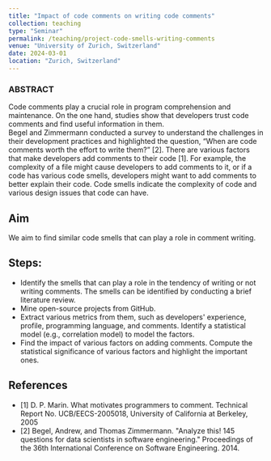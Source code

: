 ```yaml
---
title: "Impact of code comments on writing code comments"
collection: teaching
type: "Seminar"
permalink: /teaching/project-code-smells-writing-comments
venue: "University of Zurich, Switzerland"
date: 2024-03-01
location: "Zurich, Switzerland"
---
```



### ABSTRACT
Code comments play a crucial role in program comprehension and maintenance. 
On the one hand, studies show that developers trust code comments and find useful information in them.  
Begel and Zimmermann conducted a survey to understand the challenges in their development practices and highlighted the question, “When are code comments worth the effort to write them?” [2]. There are various factors that make developers add comments to their code [1]. For example, the complexity of a file might cause developers to add comments to it, or if a code has various code smells, developers might want to add comments to better explain their code.
Code smells indicate the complexity of code and various design issues that code can have. 

## Aim
We aim to find similar code smells that can play a role in comment writing.

## Steps: 
- Identify the smells that can play a role in the tendency of writing or not writing comments. The smells can be identified by conducting a brief literature review.
- Mine open-source projects from GitHub.
- Extract various metrics from them, such as developers' experience, profile, programming language, and comments. 
Identify a statistical model (e.g., correlation model) to model the factors.
- Find the impact of various factors on adding comments. 
 Compute the statistical significance of various factors and highlight the important ones. 

## References
- [1] D. P. Marin. What motivates programmers to comment. Technical Report No. UCB/EECS-2005018, University of California at Berkeley, 2005
- [2] Begel, Andrew, and Thomas Zimmermann. "Analyze this! 145 questions for data scientists in software engineering." Proceedings of the 36th International Conference on Software Engineering. 2014.

